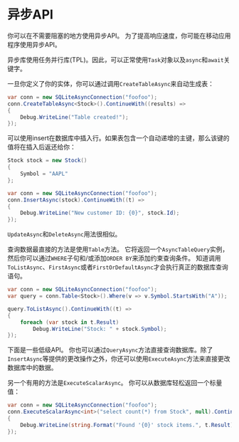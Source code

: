 ﻿# 异步API

  你可以在不需要阻塞的地方使用异步API。 为了提高响应速度，你可能在移动应用程序使用异步API。

  异步库使用任务并行库(TPL)。因此，可以正常使用`Task`对象以及`async`和`await`关键字。

  一旦你定义了你的实体，你可以通过调用`CreateTableAsync`来自动生成表：

  ```c#
  var conn = new SQLiteAsyncConnection("foofoo");
  conn.CreateTableAsync<Stock>().ContinueWith((results) =>
  {
      Debug.WriteLine("Table created!");
  });
  ```

  可以使用insert在数据库中插入行。如果表包含一个自动递增的主键，那么该键的值将在插入后返还给你：

  ```c#
  Stock stock = new Stock()
  {
      Symbol = "AAPL"
  };
  
  var conn = new SQLiteAsyncConnection("foofoo");
  conn.InsertAsync(stock).ContinueWith((t) =>
  {
      Debug.WriteLine("New customer ID: {0}", stock.Id);
  });
  ```

  `UpdateAsync`和`DeleteAsync`用法很相似。

  查询数据最直接的方法是使用`Table`方法。 它将返回一个`AsyncTableQuery`实例，然后你可以通过`WHERE`子句和/或添加`ORDER BY`来添加约束查询条件。 知道调用`ToListAsync`、`FirstAsync`或者`FirstOrDefaultAsync`才会执行真正的数据库查询语句。

  ```c#
  var conn = new SQLiteAsyncConnection("foofoo");
  var query = conn.Table<Stock>().Where(v => v.Symbol.StartsWith("A"));
  
  query.ToListAsync().ContinueWith((t) =>
  {
      foreach (var stock in t.Result)
          Debug.WriteLine("Stock: " + stock.Symbol);
  });
  ```

  下面是一些低级API。 你也可以通过`QueryAsync`方法直接查询数据库。除了`InsertAsync`等提供的更改操作之外，你还可以使用`ExecuteAsync`方法来直接更改数据库中的数据。

  另一个有用的方法是`ExecuteScalarAsync`。 你可以从数据库轻松返回一个标量值：

  ```c#
  var conn = new SQLiteAsyncConnection("foofoo");
  conn.ExecuteScalarAsync<int>("select count(*) from Stock", null).ContinueWith((t) =>
  {
      Debug.WriteLine(string.Format("Found '{0}' stock items.", t.Result));
  });
  ```
